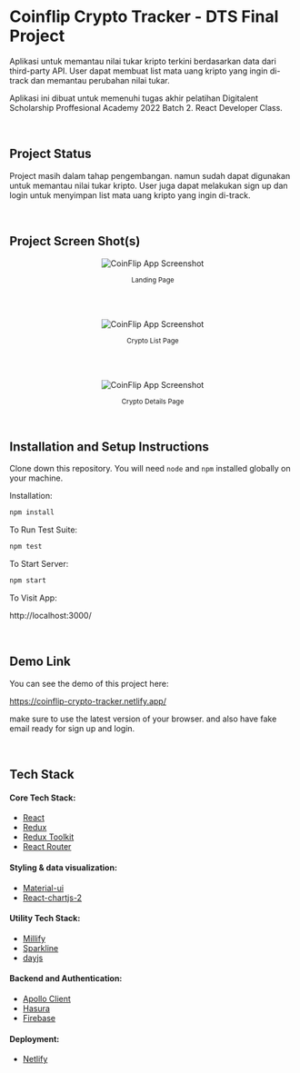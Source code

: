 # Coinflip Crypto Tracker - DTS Final Project

Aplikasi untuk memantau nilai tukar kripto terkini berdasarkan data dari third-party API. User dapat membuat list mata uang kripto yang ingin di-track dan memantau perubahan nilai tukar. 

Aplikasi ini dibuat untuk memenuhi tugas akhir pelatihan Digitalent Scholarship Proffesional Academy 2022 Batch 2. React Developer Class.

<br/>

## Project Status

Project masih dalam tahap pengembangan. namun sudah dapat digunakan untuk memantau nilai tukar kripto. User juga dapat melakukan sign up dan login untuk menyimpan list mata uang kripto yang ingin di-track.

<br/>

## Project Screen Shot(s)

<div align="center">
    
![CoinFlip App Screenshot](./docs/app-screenshot-1.jpeg)
<p><small>Landing Page</small></p>

<br/>
<br/>

![CoinFlip App Screenshot](./docs/app-screenshot-2.jpeg)
<p><small>Crypto List Page</small></p>

<br/>
<br/>

![CoinFlip App Screenshot](./docs/app-screenshot-3.jpeg)
<p><small>Crypto Details Page</small></p>

</div>

<br/>

## Installation and Setup Instructions 

Clone down this repository. You will need `node` and `npm` installed globally on your machine.  

Installation:

```bash
npm install
```  

To Run Test Suite:  

```bash
npm test
```  

To Start Server:

```bash
npm start
```  

To Visit App:

http://localhost:3000/

<br/>

## Demo Link

You can see the demo of this project here:

https://coinflip-crypto-tracker.netlify.app/

make sure to use the latest version of your browser. and also have fake email ready for sign up and login.

<br/>

## Tech Stack

#### Core Tech Stack:
- [React](https://reactjs.org/)
- [Redux](https://redux.js.org/)
- [Redux Toolkit](https://redux-toolkit.js.org/)
- [React Router](https://reactrouter.com/)

#### Styling & data visualization:
- [Material-ui](https://material-ui.com/)
- [React-chartjs-2](https://react-chartjs-2.js.org/)

#### Utility Tech Stack:
- [Millify](https://www.npmjs.com/package/millify)
- [Sparkline](https://www.npmjs.com/package/react-sparklines)
- [dayjs](https://day.js.org/)


#### Backend and Authentication:
- [Apollo Client](https://www.apollographql.com/docs/react/)
- [Hasura](https://hasura.io/)
- [Firebase](https://firebase.google.com/)

#### Deployment:
- [Netlify](https://www.netlify.com/)

